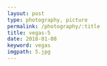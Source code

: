 ```yaml
---
layout: post
type: photography, picture
permalink: /photography/:title
title: vegas-5
date: 2018-01-08
keyword: vegas
imgpath: 5.jpg
---
```



